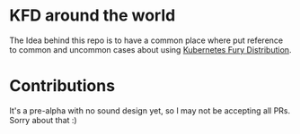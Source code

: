 # KFD around the world

The Idea behind this repo is to have a common place where put reference to common and uncommon cases about using [Kubernetes Fury Distribution](https://docs.kubernetesfury.com/).



# Contributions
It's a pre-alpha with no sound design yet, so I may not be accepting all PRs. Sorry about that :)